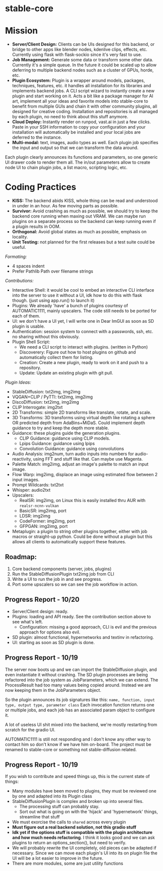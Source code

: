 # stable-core

# Mission

- **Server/Client Design:**  Clients can be UIs designed for this backend, or bridge to other apps like blender nodes, kdenlive clips, effects, etc. Currently using flask with flask-sockio since it's very fast to use.
- **Job Management:** Generate some data or transform some other data.  Currently it's a simple queue. In the future it could be scaled up to allow deferring to multiple backend nodes such as a cluster of GPUs, horde, etc.
- **Plugin Ecosystem:** Plugin is a wrapper around models, packages, techniques, features, etc. it handles all installation for its libraries and implements backend jobs. A CLI script wizard to instantly create a new plugin and start working on it. Acts a bit like a package manager for AI art, implement all your ideas and favorite models into stable-core to benefit from multiple GUIs and chain it with other community plugins, all designed for creative coding. Installation and repositories is all managed by each plugin, no need to think about this stuff anymore.
- **Cloud Deploy:** Instantly render on runpod, vast.ai in just a few clicks. Paste in your SSH information to copy your configuration and your installation will automatically be installed and your local jobs are deferred to the instance.
- **Multi-modal:** text, images, audio types as well. Each plugin job specifies the input and output so that we can transform the data around.

Each plugin clearly announces its functions and parameters, so one generic UI drawer code to render them all.
The in/out parameters allow to create node UI to chain plugin jobs, a list macro, scripting logic, etc.

# **Coding Practices**

- **KISS:** The backend abids KISS, whole thing can be read and understood in under in an hour. As few moving parts as possible.
- **Survivor:** Avoid crashing as much as possible, we should try to keep the backend core running when maxing out VRAM. We can maybe run plugins on a separate process so the backend can keep running even if a plugin results in OOM.
- **Orthogonal:** Avoid global states as much as possible, emphasis on locality.
- **Unit Testing:** not planned for the first releases but a test suite could be useful.

_Formating:_
- 4 spaces indent
- Prefer Pathlib Path over filename strings

_Contributions:_
 
- Interactive Shell: it would be cool to embed an interactive CLI interface into the server to use it without a UI, idk how to do this with flask though. (just using app.run() to launch it) 
- Plugins: We already 'have' a bunch of plugins courtesy of AUTOMATIC1111, mainly upscalers. The code still needs to be ported for each of them.
- UI: we don't have a UI yet, I will write one in Dear ImGUI as soon as SD plugin is usable.
- Authentication: session system to connect with a passwords, ssh, etc. no sharing without this obviously.
- Plugin Shell Script:
   - We need a CLI script to interact with plugins. (written in Python)
   - Discoverery: Figure out how to host plugins on github and automatically collect them for listing.
   - Creation: Create a new plugin, ready to work on it and push to a repository.
   - Update: Update an existing plugin with git pull.

_Plugin Ideas:_

* StableDiffusion: txt2img, img2img
* VQGAN+CLIP / PyTTI: txt2img, img2img
* DiscoDiffusion: txt2img, img2img
* CLIP Interrogate: img2txt
* 2D Transforms: simple 2D transforms like translate, rotate, and scale.
* 3D Transforms: 3D transforms using virtual depth like rotating a sphere OR predicted depth from AdaBins+MiDaS. Could implement depth guidance to try and keep the depth more stable.
* Guidance: these plugins guide the generation plugins.
   * CLIP Guidance: guidance using CLIP models.
   * Lpips Guidance: guidance using lpips
   * Convolution Guidance: guidance using convolutions
* Audio Analysis: img2num, turn audio inputs into numbers for audio-reactivity, using FFT and stuff like that. Can maybe use Magenta.
* Palette Match: img2img, adjust an image's palette to match an input image.
* Flow Warp: img2img, displace an image using estimated flow between 2 input images.
* Prompt Wildcards: txt2txt
* Whisper: audio2txt
* Upscalers:
  * RealSR: img2img, on Linux this is easily installed thru AUR with `realsr-ncnn-vulkan`
  * BasicSR: img2img, port
  * LDSR: img2img
  * CodeFormer: img2img, port
  * GFPGAN: img2img, port
* Metaplugin: a plugin to string other plugins together, either with job macros or straight-up python. Could be done without a plugin but this allows all clients to automatically support these features.

## Roadmap:
1. Core backend components (server, jobs, plugins)
2. Run the StableDiffusionPlugin txt2img job from CLI
3. Write a UI to run the job in and see progress.
4. Port some upscalers so we can see the job workflow in action.

## Progress Report - 10/20

- Server/Client design: ready.
- Plugins: loading and API ready. See the contribution section above to see what's left.
  - Configuration: missing a good approach, CLI is evil and the previous approach for options also evil.
- SD plugin: almost functional, hypernetworks and textinv in refactoring.
- UI: starting as soon as SD plugin is done.

## Progress Report - 10/19

The server now boots up and we can import the StableDiffusion plugin, and even instantiate it without crashing.
The SD plugin processes are being refactored into the job system as JobParameters, which we can extend.
The ProcessResult had too many values being copied around. Instead we are now keeping them in the JobParameters object. 

So the plugin announces its job signatures like this: `name, function, input type, output type, parameter class`
Each invocation function returns one or multiple jobs, and each job has an associated param object to configure it.

A lot of useless UI shit mixed into the backend, we're mostly restarting from scratch for the gradio UI.

AUTOMATIC1111 is still not responding and I don't know any other way to contact him so don't know if we have him on-board. The project must be renamed to stable-core or something not stable-diffusion related.

## Progress Report - 10/19

If you wish to contribute and speed things up, this is the current state of things:

- Many modules have been moved to plugins, they must be reviewed one by one and adapted into its Plugin class
- StableDiffusionPlugin is complex and broken up into several files.
   - The processing stuff can probably stay.
   - Sort out what is going on with the 'hijack' and 'hypernetwork' things, streamline that stuff
- We must exorcise the calls to `shared` across every plugin
- **Must figure out a real backend solution, not this gradio stuff**
- **Idk yet if the options stuff is compatible with the plugin architecture and how much needs refactoring**. I think it looks good and we can ask plugins to return an options_section(), but need to verify.
- We will probably rewrite the UI completely, old pieces can be adapted if necessary. Since we can move each plugin's UI into its on plugin file the UI will be a lot easier to improve in the future.
- There are more modules, some are just utility functions
